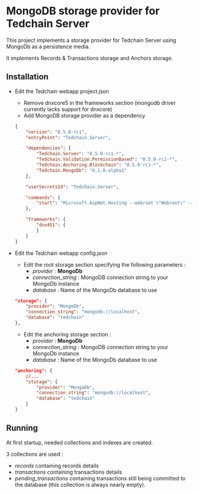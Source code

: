# MongoDB storage provider for Tedchain Server

This project implements a storage provider for Tedchain Server using MongoDb as a persistence media.

It implements Records & Transactions storage and Anchors storage.

## Installation

* Edit the Tedchain webapp project.json
    * Remove dnxcore5 in the frameworks section (mongodb driver currently lacks support for dnxcore) 
    * Add MongoDB storage provider as a dependency

    ```json
    {
        "version": "0.5.0-rc1",
        "entryPoint": "Tedchain.Server",

        "dependencies": {
            "Tedchain.Server": "0.5.0-rc1-*",
            "Tedchain.Validation.PermissionBased": "0.5.0-rc1-*",
            "Tedchain.Anchoring.Blockchain": "0.5.0-rc1-*",
            "Tedchain.MongoDb": "0.1.0-alpha1"
        },

        "userSecretsId": "Tedchain.Server",

        "commands": {
            "start": "Microsoft.AspNet.Hosting --webroot \"Webroot\" --server Microsoft.AspNet.Server.Kestrel --server.urls http://localhost:8080"
        },

        "frameworks": {
            "dnx451": {
            }
        }
    }
    ```

* Edit the Tedchain webapp config.json
    * Edit the root storage section specifying the following parameters :
        * _provider_ : **MongoDb** 
        * _connection_string_ : MongoDB connection string to your MongoDb instance
        * _database_ : Name of the MongoDb database to use

    ```json
    "storage": {
        "provider": "MongoDb",
        "connection_string": "mongodb://localhost",
        "database": "tedchain"
    },
    ```

    * Edit the anchoring storage section :
        * _provider_ : **MongoDb** 
        * _connection_string_ : MongoDB connection string to your MongoDb instance
        * _database_ : Name of the MongoDb database to use

    ```json
    "anchoring": {
        //...
        "storage": {
            "provider": "MongoDb",
            "connection_string": "mongodb://localhost",
            "database": "tedchain"
        }
    }
    ```
    
## Running

At first startup, needed collections and indexes are created.

3 collections are used :
* _records_ containing records details
* _transactions_ containing transactions details
* _pending_transactions_ containing transactions still being committed to the database (this collection is always nearly empty).

